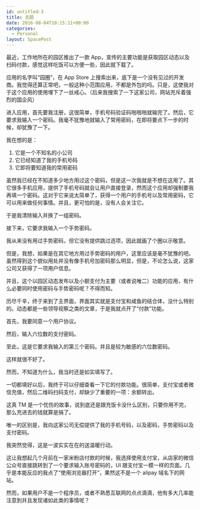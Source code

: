 ```yaml
---
id: untitled-3
title: 无题
date: 2016-08-04T10:15:11+00:00
categories:
  - Personal
layout: SpacePost
---
```




最近，工作地所在的园区推出了一款 App，宣传的主要功能是获取园区动态以及扫码付款，感觉这样吃饭可以方便一些，因此就下载了。

应用的名字叫“园圈”，在 App Store 上搜索出来，底下是一个没有见过的开发商。我觉得还算正常吧，一般这种小范围应用，不都是外包的吗。只是，这使我对于这个应用的使用埋下了一丝戒心。（后来我搜索了一下这家公司，网站充斥着强烈的国企风）

进入应用，首先要我注册，这很简单，手机号码验证码啪啪啪就输完了。然后，它要求我输入一个密码。我毫不犹豫地就输入了常用密码，在即将要点下一步的时候，却犹豫了一下。

<!--more-->

我在想的是：

  1. 它是一个不知名的小公司
  2. 它已经知道了我的手机号码
  3. 它即将要知道我的常用密码

虽然我已经在不知道多少地方用过这个密码，但是这一次我就是不想在这用了。其它很多手机应用，提供了手机号码就会让用户直接登录，然而这个应用却强制要我再填一个密码。这对于它来说太简单了，获得一个用户的手机号以及常用密码，它可以用来做任何事情。并且，更可怕的是，没有人会关注它。

于是我清除输入并换了一组密码。

接下来，它要求我输入一个手势密码。

我从来没有用过手势密码，但它没有提供跳过选项，因此就画了个圈以示敬意。

但是，我想，如果是在其它地方用过手势密码的用户，这里应该是毫不犹豫的吧。虽然得到这个貌似用处并没有像手机号加密码那么明显，但是，不论怎么说，这家公司又获得了一项用户信息。

并且，这个以园区动态发布以及小额支付为主要（或者说唯二）功能的应用，有什么必要同时使用密码与手势密码呢？不得而知。

历尽千辛，终于来到了主界面，界面其实就是支付宝和咸鱼的结合体，没什么特别的。动态都是一些领导视察之类的文章，于是我就点开了“付款”功能。

首先，我要同意一个用户协议。

然后，输入六位数的支付密码。

至此，这是它要求我输入的第三个密码。并且是较为敏感的六位数密码。

这样就很不好了。

然而，不知道为什么，我当时还是如实填写了。

一切都填好以后，我终于可以仔细查看一下它的付款功能。很简单，支付宝或者微信充值，然后二维码扫码支付，却缺少了重要的一项：余额转出。

这真 TM 是一个忧伤的故事，说到底还是跟充饭卡没什么区别，只要你用不完，那么充进去的钱就算是捐了。

唯一的区别是，我向这家公司无偿提供了我的手机号码，以及密码，手势密码以及支付密码。

我突然觉得，这是一波实实在在的送温暖行动。

这让我想起几个月前在一家米粉店付款的时候，我选择使用支付宝，从店家的微信公众号直接跳转到了一个要求输入账号密码的，UI 跟支付宝一模一样的页面。几乎是本能反应的我点了“使用浏览器打开”，果然这不是一个 alipay 域名下的网站。

然而，如果用户不是一个程序员，或者不熟悉互联网的点点滴滴，他有多大几率能注意到并且发现诸如此类的事情呢？
